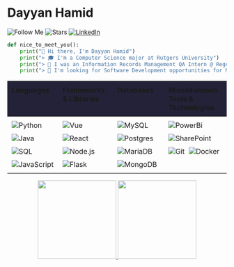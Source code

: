 
# Dayyan Hamid
![Follow Me](https://img.shields.io/github/followers/Dayy346.svg?style=social&label=Follow&maxAge=2592000) 
![Stars](https://img.shields.io/github/stars/Dayy346)
<a href="https://www.linkedin.com/in/dayyan-hamid-16738429a/">![LinkedIn](https://img.shields.io/badge/LinkedIn-0077B5?logo=linkedin&logoColor=white)</a>
<!-- # GitHub Status ![](https://komarev.com/ghpvc/?username=Dayy346&color=blueviolet) -->

```python
def nice_to_meet_you():
    print("👋 Hi there, I'm Dayyan Hamid")
    print("> 🎓 I'm a Computer Science major at Rutgers University")
    print("> 🔬 I was an Information Records Management QA Intern @ Regeneron")
    print("> 🔭 I'm looking for Software Development opportunities for May 2025")
```

<!-- Start of Technologies Section -->
<style>
  table {
    width: 100%;
    border-collapse: collapse;
  }

  th, td {
    text-align: left;
    vertical-align: top;
    padding: 10px;
  }

  th {
    background-color: #242238;
  }

  td div {
    display: flex;
    flex-wrap: wrap;
    gap: 10px;
  }

  @media (max-width: 768px) {
    table, thead, tbody, th, td, tr {
      display: block;
      width: 100%;
    }

    th, td {
      padding: 10px 5px;
    }

    tr {
      margin-bottom: 10px;
    }

    td div {
      display: flex;
      flex-wrap: wrap;
      justify-content: center;
    }
  }
</style>

<table>
  <thead>
    <tr>
      <th>Languages</th>
      <th>Frameworks & Libraries</th>
      <th>Databases</th>
      <th>Miscellaneous Tools & Technologies</th>
    </tr>
  </thead>
  <tbody>
    <tr>
      <td>
        <div>
          <img src="https://img.shields.io/badge/python-3670A0?style=for-the-badge&logo=python&logoColor=ffdd54" alt="Python">
          <img src="https://img.shields.io/badge/Java-ED8B00?style=for-the-badge&logo=java&logoColor=white" alt="Java">
          <img src="https://img.shields.io/badge/-SQL-00000F?style=for-the-badge&logo=Microsoft-SQL-Server&logoColor=white" alt="SQL">
          <img src="https://img.shields.io/badge/JavaScript-F7DF1E?style=for-the-badge&logo=javascript&logoColor=black" alt="JavaScript">
        </div>
      </td>
      <td>
        <div>
          <img src="https://img.shields.io/badge/Vue.js-23326?style=for-the-badge&logo=vue.js&logoColor=white" alt="Vue">
          <img src="https://img.shields.io/badge/React-20232A?style=for-the-badge&logo=react&logoColor=61DAFB" alt="React">
          <img src="https://img.shields.io/badge/Node.js-43853D?style=for-the-badge&logo=node.js&logoColor=white" alt="Node.js">
          <img src="https://img.shields.io/badge/Flask-00000F.svg?style=for-the-badge&logo=flask&logoColor=white" alt="Flask">
        </div>
      </td>
      <td>
        <div>
          <img src="https://img.shields.io/badge/MySQL-4479A1.svg?style=for-the-badge&logo=mysql&logoColor=white" alt="MySQL">
          <img src="https://img.shields.io/badge/Postgres-%23316192.svg?style=for-the-badge&logo=postgresql&logoColor=white" alt="Postgres">
          <img src="https://img.shields.io/badge/MariaDB-003545?style=for-the-badge&logo=mariadb&logoColor=white" alt="MariaDB">
          <img src="https://img.shields.io/badge/MongoDB-%234ea94b.svg?style=for-the-badge&logo=mongodb&logoColor=white" alt="MongoDB">
        </div>
      </td>
      <td>
        <div>
          <img src="https://img.shields.io/badge/power_bi-F2C811?style=for-the-badge&logo=powerbi&logoColor=black" alt="PowerBi">
          <img src="https://img.shields.io/badge/Microsoft_SharePoint-0078D4?style=for-the-badge&logo=microsoft-sharepoint&logoColor=white" alt="SharePoint">
          <img src="https://img.shields.io/badge/git-%23F05033.svg?style=for-the-badge&logo=git&logoColor=white" alt="Git">
          <img src="https://img.shields.io/badge/docker-%230db7ed.svg?style=for-the-badge&logo=docker&logoColor=white" alt="Docker">
        </div>
      </td>
    </tr>
  </tbody>
</table>

<!-- Start of Stats Section -->
<div id='profile-them' align='center'>
  <a class='github-status' href='https://github.com/Dayy346'>
    <img height="180px" src='https://github-readme-stats.vercel.app/api?username=Dayy346&show_icons=true&theme=radical' />
  </a>
  <a class='Most-used-languages' href='https://github.com/Dayy346'>
    <img height="180px" id='github-status' src='https://github-readme-stats.vercel.app/api/top-langs/?username=Dayy346&layout=compact&theme=radical' />
  </a>
</div>
